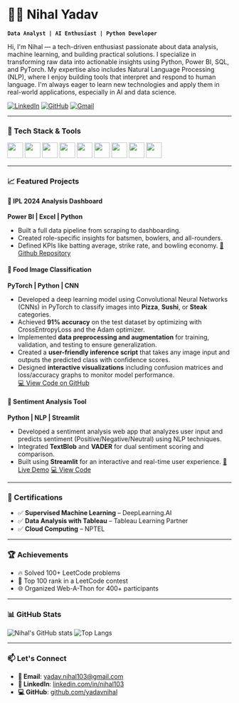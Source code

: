 # 👨‍💻 Nihal Yadav

**`Data Analyst | AI Enthusiast | Python Developer`**

Hi, I'm Nihal — a tech-driven enthusiast passionate about data analysis, machine learning, and building practical solutions. I specialize in transforming raw data into actionable insights using Python, Power BI, SQL, and PyTorch. My expertise also includes Natural Language Processing (NLP), where I enjoy building tools that interpret and respond to human language. I'm always eager to learn new technologies and apply them in real-world applications, especially in AI and data science.


[![LinkedIn](https://img.shields.io/badge/-LinkedIn-blue?style=for-the-badge&logo=Linkedin&logoColor=white)](https://www.linkedin.com/in/nihal103/)
[![GitHub](https://img.shields.io/badge/-GitHub-181717?style=for-the-badge&logo=github)](https://github.com/yadavnihal)
[![Gmail](https://img.shields.io/badge/-yadav.nihal103@gmail.com-D14836?style=for-the-badge&logo=gmail&logoColor=white)](mailto:yadav.nihal103@gmail.com)

---

### 🧠 Tech Stack & Tools

<p align="left">
   <img src="https://cdn.jsdelivr.net/gh/devicons/devicon/icons/python/python-original.svg" width="35" />
   <img src="https://cdn.jsdelivr.net/gh/devicons/devicon/icons/r/r-original.svg" width="35" />
   <img src="https://cdn.jsdelivr.net/gh/devicons/devicon/icons/pytorch/pytorch-original.svg" width="35" />
   <img src="https://cdn.jsdelivr.net/gh/devicons/devicon/icons/mysql/mysql-original.svg" width="35" />
   <img src="https://cdn.jsdelivr.net/gh/devicons/devicon/icons/pandas/pandas-original.svg" width="35" />
   <img src="https://cdn.jsdelivr.net/gh/devicons/devicon/icons/numpy/numpy-original.svg" width="35" />
   <img src="https://cdn.jsdelivr.net/gh/devicons/devicon/icons/html5/html5-original.svg" width="35" />
   <img src="https://cdn.jsdelivr.net/gh/devicons/devicon/icons/css3/css3-original.svg" width="35" />
   <img src="https://cdn.jsdelivr.net/gh/devicons/devicon/icons/github/github-original.svg" width="35" />
</p>

---

### 📈 Featured Projects

#### 🏏 IPL 2024 Analysis Dashboard
**Power BI | Excel | Python**
- Built a full data pipeline from scraping to dashboarding.
- Created role-specific insights for batsmen, bowlers, and all-rounders.
- Defined KPIs like batting average, strike rate, and bowling economy.
[🔗 Github Repository](https://github.com/yadavnihal/IPL-2024-ANALYSIS)

#### 🍕 Food Image Classification  
**PyTorch | Python | CNN**  
- Developed a deep learning model using Convolutional Neural Networks (CNNs) in PyTorch to classify images into **Pizza**, **Sushi**, or **Steak** categories.  
- Achieved **91% accuracy** on the test dataset by optimizing with CrossEntropyLoss and the Adam optimizer.  
- Implemented **data preprocessing and augmentation** for training, validation, and testing to ensure generalization.  
- Created a **user-friendly inference script** that takes any image input and outputs the predicted class with confidence scores.  
- Designed **interactive visualizations** including confusion matrices and loss/accuracy graphs to monitor model performance.  
[💻 View Code on GitHub](https://github.com/yadavnihal/IMAGE-CLASSIFICATION-MODEL)

#### 💬 Sentiment Analysis Tool
**Python | NLP | Streamlit**
- Developed a sentiment analysis web app that analyzes user input and predicts sentiment (Positive/Negative/Neutral) using NLP techniques.
- Integrated **TextBlob** and **VADER** for dual sentiment scoring and comparison.
- Built using **Streamlit** for an interactive and real-time user experience.
[🔗 Live Demo](https://sentiment-analyzer--tool-for-movie-reviews.streamlit.app/) 
[💻 View Code](https://github.com/yadavnihal/Sentiment-Analyzer-Tool)

---

### 🧾 Certifications

- ✅ **Supervised Machine Learning** – DeepLearning.AI  
- ✅ **Data Analysis with Tableau** – Tableau Learning Partner  
- ✅ **Cloud Computing** – NPTEL  

---

### 🏆 Achievements

- 🔥 Solved 100+ LeetCode problems  
- 🧠 Top 100 rank in a LeetCode contest  
- 🌐 Organized Web-A-Thon for 400+ participants  

---

### 📊 GitHub Stats

![Nihal's GitHub stats](https://github-readme-stats.vercel.app/api?username=yadavnihal&show_icons=true&theme=radical)
![Top Langs](https://github-readme-stats.vercel.app/api/top-langs/?username=yadavnihal&layout=compact&theme=radical)

---

### 📫 Let's Connect

- **📧 Email**: [yadav.nihal103@gmail.com](mailto:yadav.nihal103@gmail.com)  
- **🔗 LinkedIn**: [linkedin.com/in/nihal103](https://www.linkedin.com/in/nihal103)  
- **💻 GitHub**: [github.com/yadavnihal](https://github.com/yadavnihal)

